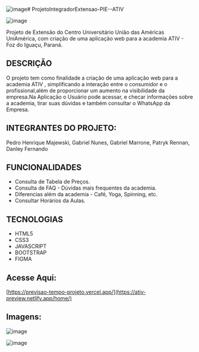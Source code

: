 ![image](https://github.com/user-attachments/assets/11302d73-10cc-41f4-a8ce-d2a764f5c1af)# ProjetoIntegradorExtensao-PIE--ATIV

![image](https://github.com/user-attachments/assets/7111f23b-9afb-4924-846f-275bc0690f53)


Projeto de Extensão do Centro Universitário União das Américas UniAmérica, com criação de uma aplicação web para a academia ATIV - Foz do Iguaçu, Paraná.

## DESCRIÇÃO

O projeto tem como finalidade a criação de uma aplicação web para a academia ATIV , simplificando a interação entre o consumidor e o profissional,além de proporcionar um aumento na visibilidade da empresa.Na Aplicação o Usuário pode acessar, e checar informações sobre a academia, tirar suas dúvidas e também consultar o WhatsApp da Empresa.

## INTEGRANTES DO PROJETO:

 Pedro Henrique Majewski, Gabriel Nunes, Gabriel Marrone, Patryk Rennan, Danley Fernando

## FUNCIONALIDADES

- Consulta de Tabela de Preços.
- Consulta de FAQ - Dúvidas mais frequentes da academia.
- Diferencias além da academia - Café, Yoga, Spinning, etc.
- Consultar Horários da Aulas.

## TECNOLOGIAS

- HTML5
- CSS3
- JAVASCRIPT
- BOOTSTRAP
- FIGMA

## Acesse Aqui:

[https://previsao-tempo-projeto.vercel.app/](https://ativ-preview.netlify.app/home/)

## Imagens:

![image](https://github.com/user-attachments/assets/966fb692-1023-4df9-9caa-2ab98aeb1479)

![image](https://github.com/user-attachments/assets/384edbba-eaa9-431b-a069-e35aa8280e8f)

